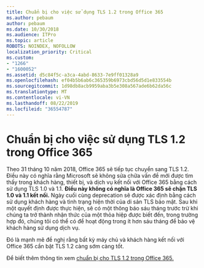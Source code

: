 ```yaml
---
title: Chuẩn bị cho việc sử dụng TLS 1.2 trong Office 365
ms.author: pebaum
author: pebaum
ms.date: 10/30/2018
ms.audience: ITPro
ms.topic: article
ROBOTS: NOINDEX, NOFOLLOW
localization_priority: Critical
ms.custom:
- "1266"
- "1600052"
ms.assetid: d5c84f5c-a3ca-4abd-8633-7e9ff01328a9
ms.openlocfilehash: ef04b5b6ab6c365359b6973cbd56d5d1e833554b
ms.sourcegitcommit: 1d98db8acb9959aba3b5e308a567ade6b62da56c
ms.translationtype: MT
ms.contentlocale: vi-VN
ms.lasthandoff: 08/22/2019
ms.locfileid: "36554787"
---
```

# <a name="prepare-for-use-of-tls-12-in-office-365"></a>Chuẩn bị cho việc sử dụng TLS 1.2 trong Office 365

Theo 31 tháng 10 năm 2018, Office 365 sẽ tiếp tục chuyển sang TLS 1.2. Điều này có nghĩa rằng Microsoft sẽ không sửa chữa vấn đề mới được tìm thấy trong khách hàng, thiết bị, và dịch vụ kết nối với Office 365 bằng cách sử dụng TLS 1.0 và 1.1. **Điều này không có nghĩa là Office 365 sẽ chặn TLS 1.0 và 1.1 kết nối.** Ngày cuối cùng deprecation sẽ được xác định bằng cách sử dụng khách hàng và tình trạng hiện thời của di sản TLS bảo mật. Sau khi một quyết định được thực hiện, sẽ có một thông báo sáu tháng trước trừ khi chúng ta trở thành nhận thức của một thỏa hiệp được biết đến, trong trường hợp đó, chúng tôi có thể có để hoạt động trong ít hơn sáu tháng để bảo vệ khách hàng sử dụng dịch vụ.
  
Đó là mạnh mẽ đề nghị rằng bất kỳ máy chủ và khách hàng kết nối với Office 365 cần bật TLS 1.2 càng sớm càng tốt.
  
Để biết thêm thông tin xem [chuẩn bị cho TLS 1.2 trong Office 365.](https://support.microsoft.com/help/4057306/preparing-for-tls-1-2-in-office-365)
  
